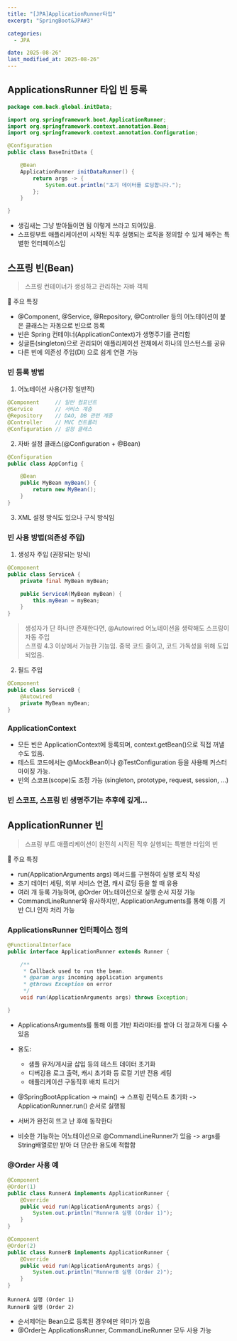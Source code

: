```yaml
---
title: "[JPA]ApplicationRunner타입"
excerpt: "SpringBoot&JPA#3"

categories:
  - JPA

date: 2025-08-26"
last_modified_at: 2025-08-26"
---
```


## ApplicationsRunner 타입 빈 등록

```java
package com.back.global.initData;

import org.springframework.boot.ApplicationRunner;
import org.springframework.context.annotation.Bean;
import org.springframework.context.annotation.Configuration;

@Configuration
public class BaseInitData {

    @Bean
    ApplicationRunner initDataRunner() {
        return args -> {
            System.out.println("초기 데이터를 로딩합니다.");
        };
    }

}
```

- 생김새는 그냥 받아들이면 됨 이렇게 쓰라고 되어있음.
- 스프링부트 애플리케이션이 시작된 직후 실행되는 로직을 정의할 수 있게 해주는 특별한 인터페이스임

## 스프링 빈(Bean)

> 스프링 컨테이너가 생성하고 관리하는 자바 객체

📌 주요 특징

- @Component, @Service, @Repository, @Controller 등의 어노테이션이 붙은 클래스는 자동으로 빈으로 등록
- 빈은 Spring 컨테이너(ApplicationContext)가 생명주기를 관리함
- 싱글톤(singleton)으로 관리되어 애플리케이션 전체에서 하나의 인스턴스를 공유
- 다른 빈에 의존성 주입(DI) 으로 쉽게 연결 가능

### 빈 등록 방법

1. 어노테이션 사용(가장 일반적)

```java
@Component     // 일반 컴포넌트
@Service       // 서비스 계층
@Repository    // DAO, DB 관련 계층
@Controller    // MVC 컨트롤러
@Configuration // 설정 클래스
```

2. 자바 설정 클래스(@Configuration + @Bean)

```java
@Configuration
public class AppConfig {

    @Bean
    public MyBean myBean() {
        return new MyBean();
    }
}
```

3. XML 설정 방식도 있으나 구식 방식임

### 빈 사용 방법(의존성 주입)

1. 생성자 주입 (권장되는 방식)

```java
@Component
public class ServiceA {
    private final MyBean myBean;

    public ServiceA(MyBean myBean) {
        this.myBean = myBean;
    }
}
```

> 생성자가 단 하나만 존재한다면, @Autowired 어노테이션을 생략해도 스프링이 자동 주입 </br>
> 스프링 4.3 이상에서 가능한 기능임. 중복 코드 줄이고, 코드 가독성을 위해 도입되었음.

2. 필드 주입

```java
@Component
public class ServiceB {
    @Autowired
    private MyBean myBean;
}
```

### ApplicationContext

- 모든 빈은 ApplicationContext에 등록되며, context.getBean()으로 직접 꺼낼 수도 있음.
- 테스트 코드에서는 @MockBean이나 @TestConfiguration 등을 사용해 커스터마이징 가능.
- 빈의 스코프(scope)도 조정 가능 (singleton, prototype, request, session, …)

### 빈 스코프, 스프링 빈 생명주기는 추후에 깊게...

## ApplicationRunner 빈

> 스프링 부트 애플리케이션이 완전히 시작된 직후 실행되는 특별한 타입의 빈

📌 주요 특징

- run(ApplicationArguments args) 메서드를 구현하여 실행 로직 작성
- 초기 데이터 세팅, 외부 서비스 연결, 캐시 로딩 등을 할 때 유용
- 여러 개 등록 가능하며, @Order 어노테이션으로 실행 순서 지정 가능
- CommandLineRunner와 유사하지만, ApplicationArguments를 통해 이름 기반 CLI 인자 처리 가능

### ApplicationsRunner 인터페이스 정의

```java
@FunctionalInterface
public interface ApplicationRunner extends Runner {

	/**
	 * Callback used to run the bean.
	 * @param args incoming application arguments
	 * @throws Exception on error
	 */
	void run(ApplicationArguments args) throws Exception;

}
```

- ApplicationsArguments를 통해 이름 기반 파라미터를 받아 더 정교하게 다룰 수 있음
- 용도:

  - 샘플 유저/게시글 삽입 등의 테스트 데이터 초기화
  - 디버깅용 로그 출력, 캐시 초기화 등 로컬 기반 전용 세팅
  - 애플리케이션 구동직후 배치 트리거

- @SpringBootApplication -> main() -> 스프링 컨텍스트 초기화 -> ApplicationRunner.run() 순서로 실행됨
- 서버가 완전히 뜨고 난 후에 동작한다
- 비슷한 기능하는 어노테이션으로 @CommandLineRunner가 있음 -> args를 String배열로만 받아 더 단순한 용도에 적합함

### @Order 사용 예

```java
@Component
@Order(1)
public class RunnerA implements ApplicationRunner {
    @Override
    public void run(ApplicationArguments args) {
        System.out.println("RunnerA 실행 (Order 1)");
    }
}
```

```java
@Component
@Order(2)
public class RunnerB implements ApplicationRunner {
    @Override
    public void run(ApplicationArguments args) {
        System.out.println("RunnerB 실행 (Order 2)");
    }
}
```

```console
RunnerA 실행 (Order 1)
RunnerB 실행 (Order 2)
```

- 순서제어는 Bean으로 등록된 경우에만 의미가 있음
- @Order는 ApplicationsRunner, CommandLineRunner 모두 사용 가능
